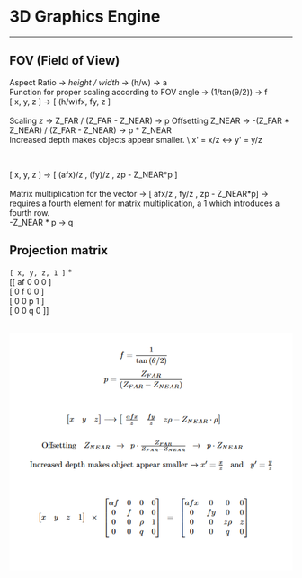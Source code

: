 ﻿# 3D Graphics Engine

---

## FOV (Field of View)

Aspect Ratio -> *height / width* -> (h/w) -> a<br>
Function for proper scaling according to FOV angle -> (1/tan(θ/2)) -> f <br>
[ x, y, z ] ->  [ (h/w)fx, fy, z ] <br>
<br>
Scaling *z* -> Z_FAR / (Z_FAR - Z_NEAR) -> p
Offsetting Z_NEAR -> -(Z_FAR * Z_NEAR) / (Z_FAR - Z_NEAR) -> p \* Z_NEAR
<br>
Increased depth makes objects appear smaller. \\
x' = x/z  <-> y' = y/z <br>

<br>

[ x, y, z ] -> [ (afx)/z , (fy)/z , zp - Z_NEAR\*p ] <br>
<br>
Matrix multiplication for the vector -> 
[ afx/z , fy/z , zp - Z_NEAR\*p] -> requires a fourth element
for matrix multiplication, a 1 which introduces a fourth row.
<br>
-Z_NEAR \* p -> q

## Projection matrix

`[ x, y, z, 1 ]` \*<br>
[[   af   0   0   0   ]<br>
 [   0    f   0   0   ]<br>
 [   0    0   p   1   ]<br>
 [   0    0   q   0   ]]<br>
<br>


![](./img/math_matrices.PNG)